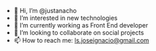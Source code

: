 - 👋 Hi, I’m @justanacho
- 👀 I’m interested in new technologies
- 🌱 I’m currently working as Front End developer
- 💞️ I’m looking to collaborate on social projects
- 📫 How to reach me: ls.joseignacio@gmail.com

<!---
justanacho/justanacho is a ✨ special ✨ repository because its `README.md` (this file) appears on your GitHub profile.
You can click the Preview link to take a look at your changes.
--->
